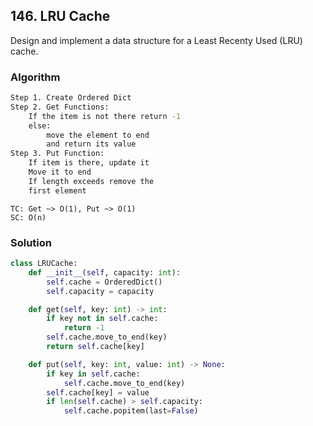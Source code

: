 ## 146. LRU Cache

Design and implement a data structure for a Least Recenty Used (LRU) cache.

### Algorithm
```bash
Step 1. Create Ordered Dict
Step 2. Get Functions:
    If the item is not there return -1
    else:
        move the element to end
        and return its value
Step 3. Put Function:
    If item is there, update it
    Move it to end
    If length exceeds remove the
    first element
```
```
TC: Get ~> O(1), Put ~> O(1)
SC: O(n)
```


### Solution

```python
class LRUCache:
    def __init__(self, capacity: int):
        self.cache = OrderedDict()
        self.capacity = capacity

    def get(self, key: int) -> int:
        if key not in self.cache:
            return -1
        self.cache.move_to_end(key)
        return self.cache[key]        

    def put(self, key: int, value: int) -> None:
        if key in self.cache:
            self.cache.move_to_end(key)
        self.cache[key] = value
        if len(self.cache) > self.capacity:
            self.cache.popitem(last=False)
```